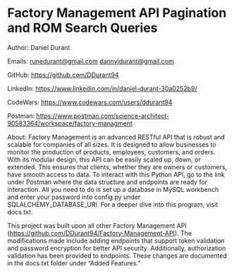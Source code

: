 # Factory Management API Pagination and ROM Search Queries

Author: Daniel Durant

Emails:
  <runedurant@gmail.com>
  <dannyjdurant@gmail.com>

GitHub:
  <https://github.com/DDurant94>

LinkedIn:
  <https://www.linkedin.com/in/daniel-durant-30a0252b9/>

CodeWars:
  <https://www.codewars.com/users/ddurant94>

Postman:
  <https://www.postman.com/science-architect-90583364/workspace/factory-managment>

About:
  Factory Management is an advanced RESTful API that is robust and scalable for companies of all sizes. It is designed to allow businesses to monitor the production of products, employees, customers, and orders. With its modular design, this API can be easily scaled up, down, or extended. This ensures that clients, whether they are owners or customers, have smooth access to data. To interact with this Python API, go to the link under Postman where the data structure and endpoints are ready for interaction. All you need to do is set up a database in MySQL workbench and enter your password into config.py under SQLALCHEMY_DATABASE_URI. For a deeper dive into this program, visit docs.txt.

  This project was built upon all other Factory Management API (<https://github.com/DDurant94/Factory-Management-API>). The modifications made include adding endpoints that support token validation and password encryption for better API security. Additionally, authorization validation has been provided to endpoints. These changes are documented in the docs.txt folder under “Added Features.”
